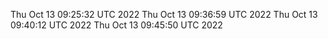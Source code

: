 Thu Oct 13 09:25:32 UTC 2022
Thu Oct 13 09:36:59 UTC 2022
Thu Oct 13 09:40:12 UTC 2022
Thu Oct 13 09:45:50 UTC 2022

